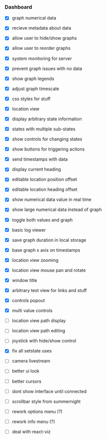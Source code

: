  ### Dashboard
- [x] graph numerical data
- [x] recieve metadata about data
- [x] allow user to hide/show graphs
- [x] allow user to reorder graphs
- [x] system monitoring for server
- [x] prevent graph issues with no data
- [x] show graph legends
- [x] adjust graph timescale
- [x] css styles for stuff
- [x] location view
- [x] display arbitrary state information
- [x] states with multiple sub-states
- [x] show controls for changing states
- [x] show buttons for triggering actions
- [x] send timestamps with data
- [x] display current heading
- [x] editable location position offset
- [x] editable location heading offset
- [x] show numerical data value in real time
- [x] show large numerical data instead of graph
- [x] toggle both values and graph
- [x] basic log viewer
- [x] save graph duration in local storage
- [x] base graph x axis on timestamps
- [x] location view zooming
- [x] location view mouse pan and rotate
- [x] window title
- [x] arbitrary text view for links and stuff
- [x] controls popout
- [x] multi value controls


- [ ] location view path display
- [ ] location view path editing
- [ ] joystick with hide/show control


- [x] fix all setstate uses
- [ ] camera livestream
- [ ] better ui look
- [ ] better cursors
- [ ] dont show interface until connected
- [ ] scrollbar style from summernight
- [ ] rework options menu (?)
- [ ] rework info menu (?)
- [ ] deal with react-viz
